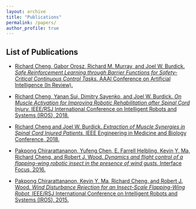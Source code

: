 ```yaml
---
layout: archive
title: "Publications"
permalink: /papers/
author_profile: true
---
```


List of Publications
------

* [Richard Cheng, Gabor Orosz, Richard M. Murray, and Joel W. Burdick. *Safe Reinforcement Learning through Barrier Functions for Safety-Critical Continuous Control Tasks.* AAAI Conference on Artificial Intelligence (In Review).](http://rcheng805.github.io/files/aaai2018.pdf) <br/>

* [Richard Cheng, Yanan Sui, Dimitry Sayenko, and Joel W. Burdick. *On Muscle Activation for Improving Robotic Rehabilitation after Spinal Cord Injury.* IEEE/RSJ International Conference on Intelligent Robots and Systems (IROS), 2018.](http://rcheng805.github.io/files/iros2018.pdf) <br/>

* [Richard Cheng and Joel W. Burdick. *Extraction of Muscle Synergies in Spinal Cord Injured Patients.* IEEE Engineering in Medicine and Biology Conference, 2018.](http://rcheng805.github.io/files/embc2018.pdf) <br/>

* [Pakpong Chirarattananon, Yufeng Chen, E. Farrell Helbling, Kevin Y. Ma, Richard Cheng, and Robert J. Wood. *Dynamics and flight control of a flapping-wing robotic insect in the presence of wind gusts.* Interface Focus, 2016.](http://rcheng805.github.io/files/interface2016.pdf) <br/>

* [Pakpong Chirarattananon, Kevin Y. Ma, Richard Cheng, and Robert J. Wood. *Wind Disturbance Rejection for an Insect-Scale Flapping-Wing Robot.* IEEE/RSJ International Conference on Intelligent Robots and Systems (IROS), 2015.](http://rcheng805.github.io/files/iros2015.pdf) <br/>
